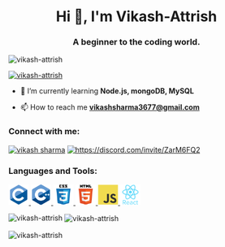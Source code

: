 <h1 align="center">Hi 👋, I'm Vikash-Attrish</h1>
<h3 align="center">A beginner to the coding world.</h3>

<p align="left"> <img src="https://komarev.com/ghpvc/?username=vikash-attrish&label=Profile%20views&color=0e75b6&style=flat" alt="vikash-attrish" /> </p>

<p align="left"> <a href="https://github.com/ryo-ma/github-profile-trophy"><img src="https://github-profile-trophy.vercel.app/?username=vikash-attrish" alt="vikash-attrish" /></a> </p>

- 🌱 I’m currently learning **Node.js, mongoDB, MySQL**

- 📫 How to reach me **vikashsharma3677@gmail.com**

<h3 align="left">Connect with me:</h3>
<p align="left">
<a href="https://linkedin.com/in/vikash sharma" target="blank"><img align="center" src="https://raw.githubusercontent.com/rahuldkjain/github-profile-readme-generator/master/src/images/icons/Social/linked-in-alt.svg" alt="vikash sharma" height="30" width="40" /></a>
<a href="https://discord.gg/https://discord.com/invite/ZarM6FQ2" target="blank"><img align="center" src="https://raw.githubusercontent.com/rahuldkjain/github-profile-readme-generator/master/src/images/icons/Social/discord.svg" alt="https://discord.com/invite/ZarM6FQ2" height="30" width="40" /></a>
</p>

<h3 align="left">Languages and Tools:</h3>
<p align="left"> <a href="https://www.cprogramming.com/" target="_blank" rel="noreferrer"> <img src="https://raw.githubusercontent.com/devicons/devicon/master/icons/c/c-original.svg" alt="c" width="40" height="40"/> </a> <a href="https://www.w3schools.com/cpp/" target="_blank" rel="noreferrer"> <img src="https://raw.githubusercontent.com/devicons/devicon/master/icons/cplusplus/cplusplus-original.svg" alt="cplusplus" width="40" height="40"/> </a> <a href="https://www.w3schools.com/css/" target="_blank" rel="noreferrer"> <img src="https://raw.githubusercontent.com/devicons/devicon/master/icons/css3/css3-original-wordmark.svg" alt="css3" width="40" height="40"/> </a> <a href="https://www.w3.org/html/" target="_blank" rel="noreferrer"> <img src="https://raw.githubusercontent.com/devicons/devicon/master/icons/html5/html5-original-wordmark.svg" alt="html5" width="40" height="40"/> </a> <a href="https://developer.mozilla.org/en-US/docs/Web/JavaScript" target="_blank" rel="noreferrer"> <img src="https://raw.githubusercontent.com/devicons/devicon/master/icons/javascript/javascript-original.svg" alt="javascript" width="40" height="40"/> </a> <a href="https://reactjs.org/" target="_blank" rel="noreferrer"> <img src="https://raw.githubusercontent.com/devicons/devicon/master/icons/react/react-original-wordmark.svg" alt="react" width="40" height="40"/> </a> </p>

<p><img align="left" src="https://github-readme-stats.vercel.app/api/top-langs?username=vikash-attrish&show_icons=true&locale=en&layout=compact" alt="vikash-attrish" /></p>

<p>&nbsp;<img align="center" src="https://github-readme-stats.vercel.app/api?username=vikash-attrish&show_icons=true&locale=en" alt="vikash-attrish" /></p>

<p><img align="center" src="https://github-readme-streak-stats.herokuapp.com/?user=vikash-attrish&" alt="vikash-attrish" /></p>
